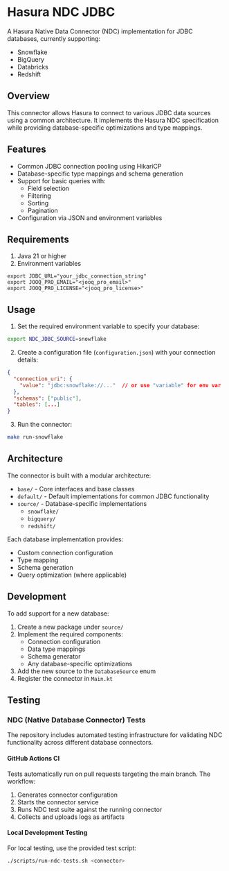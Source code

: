 # Hasura NDC JDBC

A Hasura Native Data Connector (NDC) implementation for JDBC databases, currently supporting:

- Snowflake
- BigQuery
- Databricks
- Redshift

## Overview

This connector allows Hasura to connect to various JDBC data sources using a common architecture. It implements the Hasura NDC specification while providing database-specific optimizations and type mappings.

## Features

- Common JDBC connection pooling using HikariCP
- Database-specific type mappings and schema generation
- Support for basic queries with:
  - Field selection
  - Filtering
  - Sorting
  - Pagination
- Configuration via JSON and environment variables

## Requirements

1. Java 21 or higher
2. Environment variables

```
export JDBC_URL="your_jdbc_connection_string"
export JOOQ_PRO_EMAIL="<jooq_pro_email>"
export JOOQ_PRO_LICENSE="<jooq_pro_license>"
```

## Usage

1. Set the required environment variable to specify your database:

```bash
export NDC_JDBC_SOURCE=snowflake
```

2. Create a configuration file (`configuration.json`) with your connection details:
```json
{
  "connection_uri": {
    "value": "jdbc:snowflake://..."  // or use "variable" for env var
  },
  "schemas": ["public"],
  "tables": [...]
}
```

3. Run the connector:

```bash
make run-snowflake
```

## Architecture

The connector is built with a modular architecture:

- `base/` - Core interfaces and base classes
- `default/` - Default implementations for common JDBC functionality
- `source/` - Database-specific implementations
  - `snowflake/`
  - `bigquery/`
  - `redshift/`

Each database implementation provides:
- Custom connection configuration
- Type mapping
- Schema generation
- Query optimization (where applicable)

## Development

To add support for a new database:

1. Create a new package under `source/`
2. Implement the required components:
   - Connection configuration
   - Data type mappings
   - Schema generator
   - Any database-specific optimizations
3. Add the new source to the `DatabaseSource` enum
4. Register the connector in `Main.kt`

## Testing

### NDC (Native Database Connector) Tests

The repository includes automated testing infrastructure for validating NDC functionality across different database connectors.

#### GitHub Actions CI

Tests automatically run on pull requests targeting the main branch. The workflow:
1. Generates connector configuration
2. Starts the connector service
3. Runs NDC test suite against the running connector
4. Collects and uploads logs as artifacts

#### Local Development Testing

For local testing, use the provided test script:

```bash
./scripts/run-ndc-tests.sh <connector>
